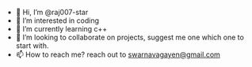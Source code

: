 - 👋 Hi, I’m @raj007-star
- 👀 I’m interested in coding
- 🌱 I’m currently learning c++
- 💞️ I’m looking to collaborate on projects, suggest me one which one to start with.
- 📫 How to reach me? reach out to swarnavagayen@gmail.com 

<!---
raj007-star/raj007-star is a ✨ special ✨ repository because its `README.md` (this file) appears on your GitHub profile.
You can click the Preview link to take a look at your changes.
--->
